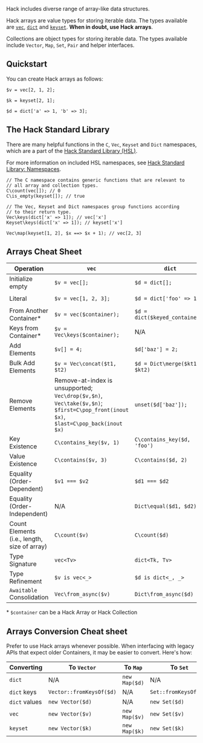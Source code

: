 Hack includes diverse range of array-like data structures.

Hack arrays are value types for storing iterable data. The types
available are [`vec`](/hack/arrays-and-collections/vec-keyset-and-dict#vec), [`dict`](/hack/arrays-and-collections/vec-keyset-and-dict#dict) and [`keyset`](/hack/arrays-and-collections/vec-keyset-and-dict#keyset). **When in doubt, use Hack
arrays**.

Collections are object types for storing iterable data. The types
available include `Vector`, `Map`, `Set`, `Pair` and helper
interfaces.

## Quickstart
You can create Hack arrays as follows:

```Hack
$v = vec[2, 1, 2];

$k = keyset[2, 1];

$d = dict['a' => 1, 'b' => 3];
```

## The Hack Standard Library
There are many helpful functions in the `C`, `Vec`, `Keyset` and `Dict`
namespaces, which are a part of the [Hack Standard Library (HSL)](/hsl/reference).

For more information on included HSL namespaces, see [Hack Standard Library: Namespaces](/hack/getting-started/the-hack-standard-library#hsl-namespaces).

```Hack
// The C namespace contains generic functions that are relevant to
// all array and collection types.
C\count(vec[]); // 0
C\is_empty(keyset[]); // true

// The Vec, Keyset and Dict namespaces group functions according
// to their return type.
Vec\keys(dict['x' => 1]); // vec['x']
Keyset\keys(dict['x' => 1]); // keyset['x']

Vec\map(keyset[1, 2], $x ==> $x + 1); // vec[2, 3]
```

## Arrays Cheat Sheet

| Operation| `vec`    | `dict`   | `keyset` |
|----------|----------|----------|----------|
| Initialize empty                             | `$v = vec[];`                | `$d = dict[];`                 | `$k = keyset[];`               |
| Literal                                      | `$v = vec[1, 2, 3];`         | `$d = dict['foo' => 1];`       | `$k = keyset['foo', 'bar'];`   |
| From Another Container*                      | `$v = vec($container);`      | `$d = dict($keyed_container);` | `$k = keyset($container);`     |
| Keys from Container*                         | `$v = Vec\keys($container);` | N/A                            | `$k = Keyset\keys($container);`|
| Add Elements                                 | `$v[] = 4;`                  | `$d['baz'] = 2;`               | `$k[] = 'baz';`                |
| Bulk Add Elements                            | `$v = Vec\concat($t1, $t2)`  | `$d = Dict\merge($kt1, $kt2)`  | `$k = Keyset\union($t1, $t2)`  |
| Remove Elements                              | Remove-at-index is unsupported; `Vec\drop($v,$n)`, `Vec\take($v,$n)`; `$first=C\pop_front(inout $x)`, `$last=C\pop_back(inout $x)` | `unset($d['baz']);`  | `unset($k['baz']);`|
| Key Existence                                | `C\contains_key($v, 1)`      | `C\contains_key($d, 'foo')`    | `C\contains_key($k, 'foo')`    |
| Value Existence                              | `C\contains($v, 3)`          | `C\contains($d, 2)`            | Use `C\contains_key($k, 'foo')`|
| Equality (Order-Dependent)                   | `$v1 === $v2`                | `$d1 === $d2`                  | `$k1 === $k2`                  |
| Equality (Order-Independent)                 | N/A                          | `Dict\equal($d1, $d2)`         | `Keyset\equal($k1, $k2)`       |
| Count Elements (i.e., length, size of array) | `C\count($v)`                | `C\count($d)`                  | `C\count($k)`                  |
| Type Signature                               | `vec<Tv>`                    | `dict<Tk, Tv>`                 | `keyset<Tk>`                   |
| Type Refinement                              | `$v is vec<_>`               | `$d is dict<_, _>`             | `$k is keyset<_>`              |
| `Awaitable` Consolidation                    | `Vec\from_async($v)`         | `Dict\from_async($d)`          | `Keyset\from_async($x)`        |

\* `$container` can be a Hack Array or Hack Collection

## Arrays Conversion Cheat sheet

Prefer to use Hack arrays whenever possible. When interfacing with legacy APIs that expect older Containers, it may be easier to convert. Here's how:

| Converting | To `Vector`| To `Map`   | To `Set`   |
|------------|------------|------------|------------|
| `dict`        | N/A                      | `new Map($d)` | N/A                   |
| `dict` keys   | `Vector::fromKeysOf($d)` | N/A           | `Set::fromKeysOf($d)` |
| `dict` values | `new Vector($d)`         | N/A           | `new Set($d)`         |
| `vec`         | `new Vector($v)`         | `new Map($v)` | `new Set($v)`         |
| `keyset`      | `new Vector($k)`         | `new Map($k)` | `new Set($k)`         |
